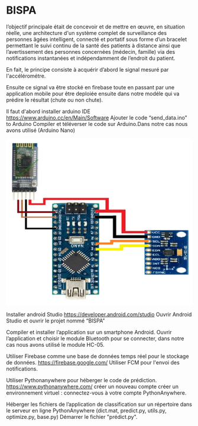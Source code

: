# BISPA
l’objectif principale était de concevoir et de mettre en œuvre, en situation réelle, une architecture d'un système complet de surveillance des personnes âgées intelligent, connecté et portatif sous forme d’un bracelet permettant le suivi continu de 
la santé des patients à distance ainsi que l’avertissement des personnes concernées (médecin, famille) via des notifications instantanées et indépendamment de l’endroit du patient. 

En fait, le principe consiste à acquérir d’abord le signal mesuré par l'accélérométre.

Ensuite ce signal va  être stocké en firebase toute en passant par une application mobile pour être deploiée ensuite dans notre modéle qui va prédire le résultat (chute ou non chute).

Il faut d'abord installer arduino IDE 
https://www.arduino.cc/en/Main/Software
Ajouter le code “send_data.ino” to Arduino
Compiler et téléverser le code sur Arduino.Dans notre cas nous avons utilisé (Arduino Nano)

![Alt text](https://github.com/MajdoulineBO/BISPA/blob/master/BISPA_ARDUINO/arduino_nano.jpg?raw=true "Title")

Installer android Studio 
https://developer.android.com/studio
Ouvrir Android Studio et ouvrir le projet nommé “BISPA”



Compiler et installer l’application sur un smartphone Android.
Ouvrir l’application et choisir le module Bluetooth pour se connecter, dans notre cas nous avons utilisé le module HC-05.


Utiliser Firebase comme une base de données temps réel pour le stockage de données. 
https://firebase.google.com/
Utiliser FCM pour l'envoi des notifications.

Utiliser Pythonanywhere pour héberger le code de prédiction.
https://www.pythonanywhere.com/
créer un nouveau compte
créer un environnement virtuel : connectez-vous à votre compte PythonAnywhere.

Héberger les fichiers de l’application de classification sur un répertoire dans le serveur en ligne PythonAnywhere (dict.mat, predict.py, utils.py, optimize.py, base.py)
Démarrer le fichier "prédict.py".
